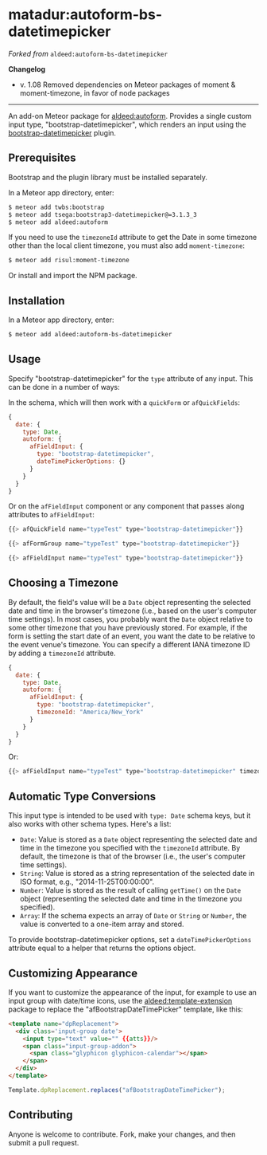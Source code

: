 matadur:autoform-bs-datetimepicker
=========================

*Forked from* `aldeed:autoform-bs-datetimepicker`

**Changelog**
* v. 1.08
Removed dependencies on Meteor packages of moment & moment-timezone, in favor of node packages

---

An add-on Meteor package for [aldeed:autoform](https://github.com/aldeed/meteor-autoform). Provides a single custom input type, "bootstrap-datetimepicker", which renders an input using the [bootstrap-datetimepicker](http://eonasdan.github.io/bootstrap-datetimepicker/) plugin.

## Prerequisites

Bootstrap and the plugin library must be installed separately.

In a Meteor app directory, enter:

```bash
$ meteor add twbs:bootstrap
$ meteor add tsega:bootstrap3-datetimepicker@=3.1.3_3
$ meteor add aldeed:autoform
```

If you need to use the `timezoneId` attribute to get the Date in some timezone other than the local client timezone, you must also add `moment-timezone`:

```bash
$ meteor add risul:moment-timezone
```

Or install and import the NPM package.

## Installation

In a Meteor app directory, enter:

```bash
$ meteor add aldeed:autoform-bs-datetimepicker
```

## Usage

Specify "bootstrap-datetimepicker" for the `type` attribute of any input. This can be done in a number of ways:

In the schema, which will then work with a `quickForm` or `afQuickFields`:

```js
{
  date: {
    type: Date,
    autoform: {
      afFieldInput: {
        type: "bootstrap-datetimepicker",
        dateTimePickerOptions: {}
      }
    }
  }
}
```

Or on the `afFieldInput` component or any component that passes along attributes to `afFieldInput`:

```js
{{> afQuickField name="typeTest" type="bootstrap-datetimepicker"}}

{{> afFormGroup name="typeTest" type="bootstrap-datetimepicker"}}

{{> afFieldInput name="typeTest" type="bootstrap-datetimepicker"}}
```

## Choosing a Timezone

By default, the field's value will be a `Date` object representing the selected date and time in the browser's timezone (i.e., based on the user's computer time settings). In most cases, you probably want the `Date` object relative to some other timezone that you have previously stored. For example, if the form is setting the start date of an event, you want the date to be relative to the event venue's timezone. You can specify a different IANA timezone ID by adding a `timezoneId` attribute.

```js
{
  date: {
    type: Date,
    autoform: {
      afFieldInput: {
        type: "bootstrap-datetimepicker",
        timezoneId: "America/New_York"
      }
    }
  }
}
```

Or:

```js
{{> afFieldInput name="typeTest" type="bootstrap-datetimepicker" timezoneId="America/New_York"}}
```

## Automatic Type Conversions

This input type is intended to be used with `type: Date` schema keys, but it also works with other schema types. Here's a list:

* `Date`: Value is stored as a `Date` object representing the selected date and time in the timezone you specified with the `timezoneId` attribute. By default, the timezone is that of the browser (i.e., the user's computer time settings).
* `String`: Value is stored as a string representation of the selected date in ISO format, e.g., "2014-11-25T00:00:00".
* `Number`: Value is stored as the result of calling `getTime()` on the `Date` object (representing the selected date and time in the timezone you specified).
* `Array`: If the schema expects an array of `Date` or `String` or `Number`, the value is converted to a one-item array and stored.

To provide bootstrap-datetimepicker options, set a `dateTimePickerOptions` attribute equal to a helper that returns the options object.

## Customizing Appearance

If you want to customize the appearance of the input, for example to use an input group with date/time icons, use the [aldeed:template-extension](https://atmospherejs.com/aldeed/template-extension) package to replace the "afBootstrapDateTimePicker" template, like this:

```html
<template name="dpReplacement">
  <div class='input-group date'>
    <input type="text" value="" {{atts}}/>
    <span class="input-group-addon">
      <span class="glyphicon glyphicon-calendar"></span>
    </span>
  </div>
</template>
```

```js
Template.dpReplacement.replaces("afBootstrapDateTimePicker");
```

## Contributing

Anyone is welcome to contribute. Fork, make your changes, and then submit a pull request.
